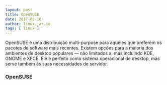 ```yaml
---
layout: post
title: OpenSUSE
date: 2017-08-10
author: linux.jar.io
tags: [ linux ]
---
```



OpenSUSE é uma distribuição multi-purpose para aqueles que preferem os pacotes de software mais recentes. Existem opções para a maioria dos ambientes de desktop populares — não limitados a, mas incluindo KDE, GNOME e XFCE. Ele é perfeito como sistema operacional de desktop, mas serve também às suas necessidades de servidor.

### OpenSUSE